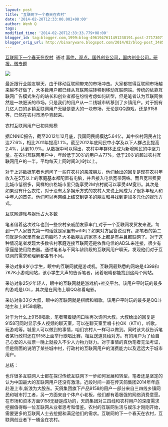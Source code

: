 ```yaml
---
layout: post
title: "互联网下一个春天在农村"
date: '2014-02-20T12:33:00.002+08:00'
author: Wenh Q
tags:
modified_time: '2014-02-20T12:33:33.779+08:00'
blogger_id: tag:blogger.com,1999:blog-4961947611491238191.post-2717307747912747671
blogger_orig_url: http://binaryware.blogspot.com/2014/02/blog-post_3485.html
---
```

[互联网下一个春天在农村](http://www.kuailiyu.com/article/8351.html)  通过
[事件，观点，国外创业公司，国内创业公司，研报，微专题](http://www.kuailiyu.com/)


![](https://images-blogger-opensocial.googleusercontent.com/gadgets/proxy?url=http%3A%2F%2Fwww.kuailiyu.com%2Fuploadfile%2F2014%2F0220%2F20140220101024821.jpg&container=blogger&gadget=a&rewriteMime=image%2F*)

最近跟行业朋友聊天，由于移动互联网带来的市场冲击。大家都觉得互联网市场越来越不好做了，大多数用户都已经从互联网端转移到移动互联网端。传统的依靠互联网广告模式生存的站长和创业者都在纷纷考虑如何转型，但是笔者认为互联网依然是一块肥沃的市场。只是我们的用户从一二线城市转移到了乡镇用户。对于拥有几亿人口的乡镇互联网用户无疑是更大的一块市场，无论是QQ游戏，还是9158等，已然在农村市场孕育起来。

农村互联网用户已初具规模

据CNNIC报告，截至2012年12月底，我国网民规模达5.64亿，其中农村网民占比达27.6%，相比2011年提高1.1%。截至2012年底网民中小学及以下人群占比提高2.4%，达到10.9%。从数据中可以得出，农村中年群体正成为新增网民的中坚力量。在农村互联网用户中，年龄低于30岁的用户占77%，低于20岁的超过农村互联网用户的一半。平均每天上网时间3小时以上。

对于上述数据笔者也询问了一些在农村的亲戚朋友，他们给出的回复是现在农村年收入在5万以上的家庭基本都配置有电脑，并且接入电信宽带网络。而且宽带费要比城市低很多，同样的价格城市里只能享受2M农村就可以享受4M宽带。其次是如果没有什么农忙，对于没有太多娱乐方式的农村人来说上网成为了很多年轻人和中年人的首先，他们可以再网络上结交到更多的朋友和寻找到更加多元化的娱乐方式。

互联网游戏与娱乐占大多数

笔者借着这次过年也到一些农村亲戚朋友家串门,对于一个互联网发货友来说。每到一户人家首先第一句话就是家里有wifi吗？如果对方回答说没有。那笔者的第二句就是你家里有台式电脑吗？大多数朋友的家基本上都是有并且都联网了。对于这种情况笔者发现大多数农村家庭连接互联网还是依靠电信的ADSL来连接，很少有家庭是使用路由器。通过笔者与不同年龄阶段的互联网用户聊天，发现他们对于互联网的需求和理解都各有不同。

采访对象8岁小学生，眼中的互联网就是游戏机。互联网最熟悉的网站是4399和7K7K小游戏网站，该小学生大声的告诉笔者，闭着眼睛都能找到这两个网站。

采访对象25岁年轻人，眼中的互联网就是游戏机+社交平台。该用户平时玩的最多的游戏是LOL，其次是在网络上聊QQ和看电影。

采访对象33岁大叔，眼中的互联网就是棋牌和唱歌。该用户平时玩的最多是QQ斗地主和上9158唱歌。

对于为什么上9158唱歌，笔者带着疑问口味再次询问大叔。大叔给出的回复是9158可同时显示多人视频的聊天室，可以在聊天室里唱卡拉OK（KTV），听歌，玩游戏等。城里人可以做到的事情，咱们农村人一样可以做到。同时该大叔告诉笔者某行政村还在9158上面举行歌唱比赛，相互送道具给对方。有的用户为了给自己心爱的人拉票一晚上就投入不少人力物力财力。对于事情的真伪笔者无法考证，但是侧面的说明了某些城中村，行政村的互联网用户的消费能力以及远远大于城市用户。

总结：

也许很多互联网人士都在探讨传统互联网下一步如何发展和转型，笔者还是坚定的认为中国最大的互联网用户还没有激活。近段时间一直在传天鸽集团2014年年底赴港上市,新浪为大股东。天鸽集团旗下产品9158的用户一部分来自三四线乡镇网民和城市打工者，另一方面来自个体户小老板，他们都有着极强的网络消费意愿。在市场和资本方面9158无疑是成功的，天鸽集团对三四线和农村用户的深度需求挖掘值得每一位互联网从业者思考和借鉴。农村的互联网生活与娱乐才刚刚开始，需要更多的互联网人士去挖掘和满足他们的需求。互联网的下一个春天在农村，互联网创业者下一桶金在农村。
